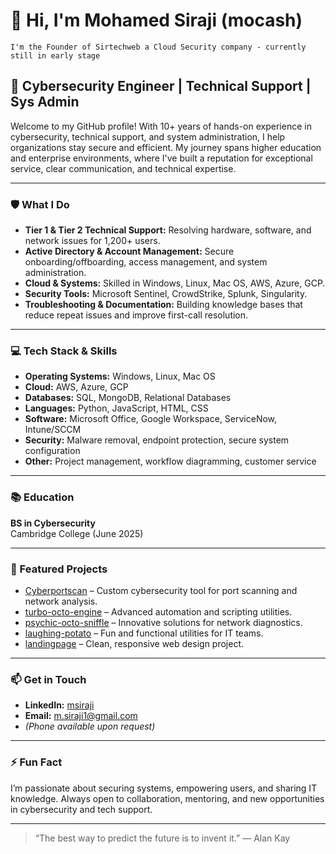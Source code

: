 # 👋 Hi, I'm Mohamed Siraji (mocash)
    
    I'm the Founder of Sirtechweb a Cloud Security company - currently still in early stage
      

## 🚀 Cybersecurity Engineer | Technical Support | Sys Admin

Welcome to my GitHub profile! With 10+ years of hands-on experience in cybersecurity, technical support, and system administration, I help organizations stay secure and efficient. My journey spans higher education and enterprise environments, where I've built a reputation for exceptional service, clear communication, and technical expertise.

---

### 🛡️ What I Do

- **Tier 1 & Tier 2 Technical Support:** Resolving hardware, software, and network issues for 1,200+ users.
- **Active Directory & Account Management:** Secure onboarding/offboarding, access management, and system administration.
- **Cloud & Systems:** Skilled in Windows, Linux, Mac OS, AWS, Azure, GCP.
- **Security Tools:** Microsoft Sentinel, CrowdStrike, Splunk, Singularity.
- **Troubleshooting & Documentation:** Building knowledge bases that reduce repeat issues and improve first-call resolution.

---

### 💻 Tech Stack & Skills

- **Operating Systems:** Windows, Linux, Mac OS
- **Cloud:** AWS, Azure, GCP
- **Databases:** SQL, MongoDB, Relational Databases
- **Languages:** Python, JavaScript, HTML, CSS
- **Software:** Microsoft Office, Google Workspace, ServiceNow, Intune/SCCM
- **Security:** Malware removal, endpoint protection, secure system configuration
- **Other:** Project management, workflow diagramming, customer service

---

### 📚 Education

**BS in Cybersecurity**  
Cambridge College (June 2025)

---

### 🌟 Featured Projects

- [Cyberportscan](https://github.com/mocash/Cyberportscan) – Custom cybersecurity tool for port scanning and network analysis.
- [turbo-octo-engine](https://github.com/mocash/turbo-octo-engine) – Advanced automation and scripting utilities.
- [psychic-octo-sniffle](https://github.com/mocash/psychic-octo-sniffle) – Innovative solutions for network diagnostics.
- [laughing-potato](https://github.com/mocash/laughing-potato) – Fun and functional utilities for IT teams.
- [landingpage](https://github.com/mocash/landingpage) – Clean, responsive web design project.

---

### 📫 Get in Touch

- **LinkedIn:** [msiraji](https://www.linkedin.com/in/msiraji/)
- **Email:** m.siraji1@gmail.com
- *(Phone available upon request)*

---

### ⚡ Fun Fact

I’m passionate about securing systems, empowering users, and sharing IT knowledge. Always open to collaboration, mentoring, and new opportunities in cybersecurity and tech support.

---

> “The best way to predict the future is to invent it.” — Alan Kay

